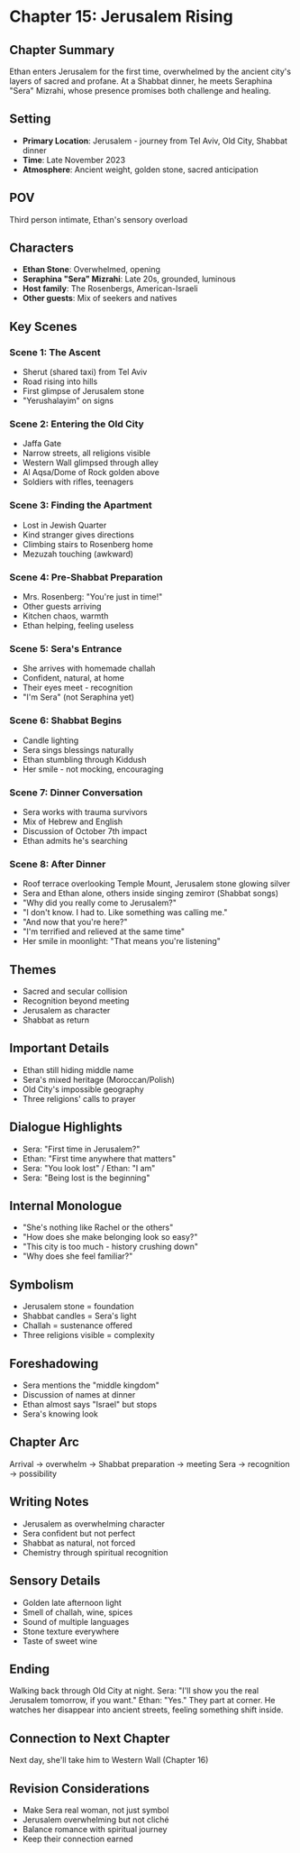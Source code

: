 # Chapter 15: Jerusalem Rising

## Chapter Summary
Ethan enters Jerusalem for the first time, overwhelmed by the ancient city's layers of sacred and profane. At a Shabbat dinner, he meets Seraphina "Sera" Mizrahi, whose presence promises both challenge and healing.

## Setting
- **Primary Location**: Jerusalem - journey from Tel Aviv, Old City, Shabbat dinner
- **Time**: Late November 2023
- **Atmosphere**: Ancient weight, golden stone, sacred anticipation

## POV
Third person intimate, Ethan's sensory overload

## Characters
- **Ethan Stone**: Overwhelmed, opening
- **Seraphina "Sera" Mizrahi**: Late 20s, grounded, luminous
- **Host family**: The Rosenbergs, American-Israeli
- **Other guests**: Mix of seekers and natives

## Key Scenes

### Scene 1: The Ascent
- Sherut (shared taxi) from Tel Aviv
- Road rising into hills
- First glimpse of Jerusalem stone
- "Yerushalayim" on signs

### Scene 2: Entering the Old City
- Jaffa Gate
- Narrow streets, all religions visible
- Western Wall glimpsed through alley
- Al Aqsa/Dome of Rock golden above
- Soldiers with rifles, teenagers

### Scene 3: Finding the Apartment
- Lost in Jewish Quarter
- Kind stranger gives directions
- Climbing stairs to Rosenberg home
- Mezuzah touching (awkward)

### Scene 4: Pre-Shabbat Preparation
- Mrs. Rosenberg: "You're just in time!"
- Other guests arriving
- Kitchen chaos, warmth
- Ethan helping, feeling useless

### Scene 5: Sera's Entrance
- She arrives with homemade challah
- Confident, natural, at home
- Their eyes meet - recognition
- "I'm Sera" (not Seraphina yet)

### Scene 6: Shabbat Begins
- Candle lighting
- Sera sings blessings naturally
- Ethan stumbling through Kiddush
- Her smile - not mocking, encouraging

### Scene 7: Dinner Conversation
- Sera works with trauma survivors
- Mix of Hebrew and English
- Discussion of October 7th impact
- Ethan admits he's searching

### Scene 8: After Dinner
- Roof terrace overlooking Temple Mount, Jerusalem stone glowing silver
- Sera and Ethan alone, others inside singing zemirот (Shabbat songs)
- "Why did you really come to Jerusalem?"
- "I don't know. I had to. Like something was calling me."
- "And now that you're here?"
- "I'm terrified and relieved at the same time"
- Her smile in moonlight: "That means you're listening"

## Themes
- Sacred and secular collision
- Recognition beyond meeting
- Jerusalem as character
- Shabbat as return

## Important Details
- Ethan still hiding middle name
- Sera's mixed heritage (Moroccan/Polish)
- Old City's impossible geography
- Three religions' calls to prayer

## Dialogue Highlights
- Sera: "First time in Jerusalem?"
- Ethan: "First time anywhere that matters"
- Sera: "You look lost" / Ethan: "I am"
- Sera: "Being lost is the beginning"

## Internal Monologue
- "She's nothing like Rachel or the others"
- "How does she make belonging look so easy?"
- "This city is too much - history crushing down"
- "Why does she feel familiar?"

## Symbolism
- Jerusalem stone = foundation
- Shabbat candles = Sera's light
- Challah = sustenance offered
- Three religions visible = complexity

## Foreshadowing
- Sera mentions the "middle kingdom"
- Discussion of names at dinner
- Ethan almost says "Israel" but stops
- Sera's knowing look

## Chapter Arc
Arrival → overwhelm → Shabbat preparation → meeting Sera → recognition → possibility

## Writing Notes
- Jerusalem as overwhelming character
- Sera confident but not perfect
- Shabbat as natural, not forced
- Chemistry through spiritual recognition

## Sensory Details
- Golden late afternoon light
- Smell of challah, wine, spices
- Sound of multiple languages
- Stone texture everywhere
- Taste of sweet wine

## Ending
Walking back through Old City at night. Sera: "I'll show you the real Jerusalem tomorrow, if you want." Ethan: "Yes." They part at corner. He watches her disappear into ancient streets, feeling something shift inside.

## Connection to Next Chapter
Next day, she'll take him to Western Wall (Chapter 16)

## Revision Considerations
- Make Sera real woman, not just symbol
- Jerusalem overwhelming but not cliché
- Balance romance with spiritual journey
- Keep their connection earned